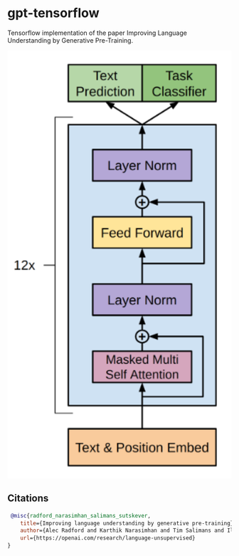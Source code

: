 # gpt-tensorflow
Tensorflow implementation of the paper Improving Language Understanding by Generative Pre-Training.

<img src="./gpt-architecture.png" width="600px"></img>

## Citations

```bibtex
 @misc{radford_narasimhan_salimans_sutskever, 
    title={Improving language understanding by generative pre-training}, 
    author={Alec Radford and Karthik Narasimhan and Tim Salimans and Ilya Sutskever},
    url={https://openai.com/research/language-unsupervised}
} 
```
